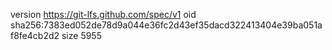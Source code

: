 version https://git-lfs.github.com/spec/v1
oid sha256:7383ed052de78d9a044e36fc2d43ef35dacd322413404e39ba051af8fe4cb2d2
size 5955
